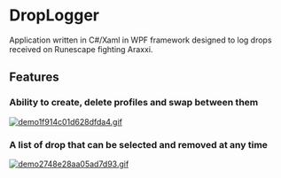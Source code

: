 # DropLogger
Application written in C#/Xaml in WPF framework designed to log drops received on Runescape fighting Araxxi.

<H2>Features</H2>
<H3>Ability to create, delete profiles and swap between them</H3>
<a href="https://gifyu.com/image/BCoq"><img src="https://s6.gifyu.com/images/demo1f914c01d628dfda4.gif" alt="demo1f914c01d628dfda4.gif" border="0" /></a>
<H3>A list of drop that can be selected and removed at any time</H3>
<a href="https://gifyu.com/image/BzTX"><img src="https://s6.gifyu.com/images/demo2748e28aa05ad7d93.gif" alt="demo2748e28aa05ad7d93.gif" border="0" /></a>


